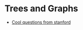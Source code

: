 # Trees and Graphs

- [Cool questions from stanford](http://cslibrary.stanford.edu/110/BinaryTrees.html)
